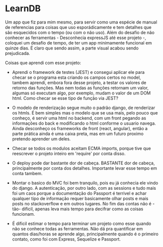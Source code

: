 # LearnDB

Um app que fiz para mim mesmo, para servir como uma espécie de manual de referencias para coisas que uso esporádicamente e tem detalhes que são esquecidos com o tempo (ou com o não uso). Além do desafio de não conhecer as ferramentas - Desconhecia expressJS até esse projeto -, coloquei um desafio de tempo, de ter um app minimamente funcional em quinze dias. É claro que sendo assim, a parte visual acabou sendo prejudicada.

Coisas que aprendi com esse projeto:

- Aprendi o framework de testes (JEST) e consegui aplicar ele para checar se o programa esta criando os campos certos no model, tambem aprendi, embora fora desse projeto, a testar os valores de retorno das funções. Mas nem todas as funções retornam um valor, algumas só executam algo, por exemplo, mudam o valor de um DOM html. Como checar se esse tipo de função via JEST?

- O modelo de renderização segue muito o padrão django, de renderizar os htmls. É bem simples mas o modelo que se usa mais, pelo pouco que conheço, é servir uma html no backend, com um front pegando as informações do back e modificando o html conforme o usuario navega. Ainda desconheço os frameworks de front (react, angular), então a parte prática ainda é uma caixa preta, mas em um futuro proximo pretendo aprender um deles.

- Checar se todos os modulos aceitam ECMA imports, porque tive que reescrever o projeto inteiro em 'require' por conta disso.

- O deploy pode dar bastante dor de cabeça. BASTANTE dor de cabeça, principalmente por conta dos detalhes. Importante levar esse tempo em conta tambem.

- Montar o basico do MVC foi bem tranquilo, pois eu já conhecia ele vindo do django. A autenticação, por outro lado, com as sessions e tudo mais foi um caos porque a documentação do Passport é terrivel e achar qualquer tipo de informação requer basicamente olhar posts e mais posts no stackoverflow e em outros lugares. No fim das contas não é -tão- dificil, apenas leva mais tempo para decifrar como as coisas funcionam.

- É dificil estimar o tempo para terminar um projeto como esse quando não se conhece todas as ferramentas. Não dá pra quantificar em quantos dias/horas se aprende algo, principalmente quando é o primeiro contato, como foi com Express, Sequelize e Passport.
